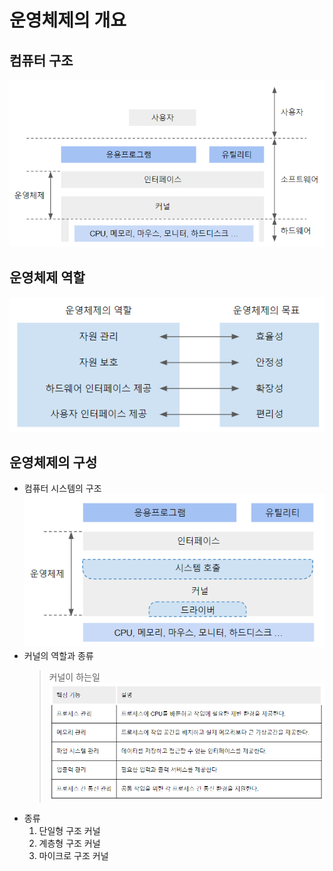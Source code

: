 # 운영체제의 개요
## 컴퓨터 구조
![Alt text](image-1.png)
## 운영체제 역할
![Alt text](image-4.png)
## 운영체제의 구성
- 컴퓨터 시스템의 구조
![Alt text](image-2.png)
- 커널의 역할과 종류
    >커널이 하는일 
    >![Alt text](image-3.png)
- 종류
    1. 단일형 구조 커널
    2. 계층형 구조 커널
    3. 마이크로 구조 커널